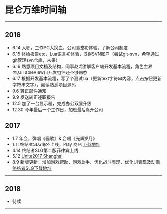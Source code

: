 # 昆仑万维时间轴

------

## 2016

- 6.14 入职，工作PC大换血，公司食堂初体验，了解公司制度
- 6.15 体检报告etc，Lua语言初体验，取得SVN账户（尝试git-svn，希望通过git管理svn仓库，未果）
- 6.16 熟悉项目文档及结构，同事赵龙讲解客户端开发基本流程，角色主界面,UITableView自开发组件还不够熟悉
- 6.17 根据开发基本流程，写了个测试lua（更新text字符串内容，点击按钮更新字符串文字），阅读熟悉项目源码
- 9.6 转正邮件通知
- 9.9 发送转正述职报告
- 12.5 加了一台显示器，完成办公双显升级
- 12.30 今年最后一个工作日，加班最后离开公司

## 2017

- 1.7 年会，弹唱《骊歌》& 合唱《光辉岁月》
- 1.11 终结者SLG海外上线，Play 商店 [下载地址](https://play.google.com/store/apps/details?id=com.gameholic.ggplay.skyneten)
- 4.14 终结者SLG第二版菲律宾上线 
- 5.12 [Unite2017 Shanghai](http://unite2017.csdn.net)
- 8.9 新版更新：增加游戏帮助、游戏助手、优化战斗表现、优化UI表现及动画 [终结者SLG下载地址](https://play.google.com/store/apps/details?id=com.gameholic.ggplay.terminator)

------

## 2018

- 待续
------
